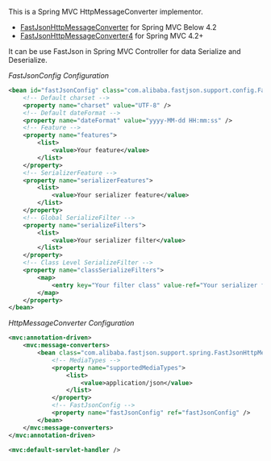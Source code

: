 This is a Spring MVC HttpMessageConverter implementor.

* [FastJsonHttpMessageConverter](https://github.com/alibaba/fastjson/blob/master/src/main/java/com/alibaba/fastjson/support/spring/FastJsonHttpMessageConverter.java) for Spring MVC Below 4.2
* [FastJsonHttpMessageConverter4](https://github.com/alibaba/fastjson/blob/master/src/main/java/com/alibaba/fastjson/support/spring/FastJsonHttpMessageConverter4.java) for Spring MVC 4.2+

It can be use FastJson in Spring MVC Controller for data Serialize and Deserialize.

_FastJsonConfig Configuration_
```xml
<bean id="fastJsonConfig" class="com.alibaba.fastjson.support.config.FastJsonConfig">
	<!-- Default charset -->
	<property name="charset" value="UTF-8" />
	<!-- Default dateFormat -->
	<property name="dateFormat" value="yyyy-MM-dd HH:mm:ss" />
	<!-- Feature -->
	<property name="features">
		<list>
			<value>Your feature</value>
		</list>
	</property>
	<!-- SerializerFeature -->
	<property name="serializerFeatures">
		<list>
			<value>Your serializer feature</value>
		</list>
	</property>
	<!-- Global SerializeFilter -->
	<property name="serializeFilters">
		<list>
			<value>Your serializer filter</value>
		</list>
	</property>
	<!-- Class Level SerializeFilter -->
	<property name="classSerializeFilters">
		<map>
			<entry key="Your filter class" value-ref="Your serializer filter"/>
		</map>
	</property>
</bean>
```

_HttpMessageConverter Configuration_
```xml
<mvc:annotation-driven>
	<mvc:message-converters>
		<bean class="com.alibaba.fastjson.support.spring.FastJsonHttpMessageConverter">
			<!-- MediaTypes -->
			<property name="supportedMediaTypes">
				<list>
					<value>application/json</value>
				</list>
			</property>
			<!-- FastJsonConfig -->
			<property name="fastJsonConfig" ref="fastJsonConfig" />
		</bean>
	</mvc:message-converters>
</mvc:annotation-driven>

<mvc:default-servlet-handler />
```